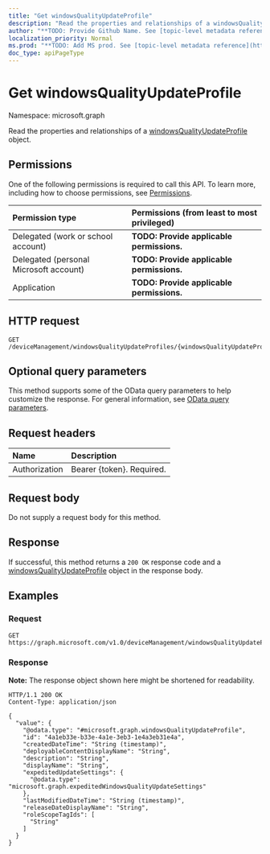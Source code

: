 ```yaml
---
title: "Get windowsQualityUpdateProfile"
description: "Read the properties and relationships of a windowsQualityUpdateProfile object."
author: "**TODO: Provide Github Name. See [topic-level metadata reference](https://msgo.azurewebsites.net/add/document/guidelines/metadata.html#topic-level-metadata)**"
localization_priority: Normal
ms.prod: "**TODO: Add MS prod. See [topic-level metadata reference](https://msgo.azurewebsites.net/add/document/guidelines/metadata.html#topic-level-metadata)**"
doc_type: apiPageType
---
```


# Get windowsQualityUpdateProfile
Namespace: microsoft.graph



Read the properties and relationships of a [windowsQualityUpdateProfile](../resources/windowsqualityupdateprofile.md) object.

## Permissions
One of the following permissions is required to call this API. To learn more, including how to choose permissions, see [Permissions](/graph/permissions-reference).

|Permission type|Permissions (from least to most privileged)|
|:---|:---|
|Delegated (work or school account)|**TODO: Provide applicable permissions.**|
|Delegated (personal Microsoft account)|**TODO: Provide applicable permissions.**|
|Application|**TODO: Provide applicable permissions.**|

## HTTP request

<!-- {
  "blockType": "ignored"
}
-->
``` http
GET /deviceManagement/windowsQualityUpdateProfiles/{windowsQualityUpdateProfileId}
```

## Optional query parameters
This method supports some of the OData query parameters to help customize the response. For general information, see [OData query parameters](/graph/query-parameters).

## Request headers
|Name|Description|
|:---|:---|
|Authorization|Bearer {token}. Required.|

## Request body
Do not supply a request body for this method.

## Response

If successful, this method returns a `200 OK` response code and a [windowsQualityUpdateProfile](../resources/windowsqualityupdateprofile.md) object in the response body.

## Examples

### Request
<!-- {
  "blockType": "request",
  "name": "get_windowsqualityupdateprofile"
}
-->
``` http
GET https://graph.microsoft.com/v1.0/deviceManagement/windowsQualityUpdateProfiles/{windowsQualityUpdateProfileId}
```


### Response
**Note:** The response object shown here might be shortened for readability.
<!-- {
  "blockType": "response",
  "truncated": true,
  "@odata.type": "microsoft.graph.windowsQualityUpdateProfile"
}
-->
``` http
HTTP/1.1 200 OK
Content-Type: application/json

{
  "value": {
    "@odata.type": "#microsoft.graph.windowsQualityUpdateProfile",
    "id": "4a1eb33e-b33e-4a1e-3eb3-1e4a3eb31e4a",
    "createdDateTime": "String (timestamp)",
    "deployableContentDisplayName": "String",
    "description": "String",
    "displayName": "String",
    "expeditedUpdateSettings": {
      "@odata.type": "microsoft.graph.expeditedWindowsQualityUpdateSettings"
    },
    "lastModifiedDateTime": "String (timestamp)",
    "releaseDateDisplayName": "String",
    "roleScopeTagIds": [
      "String"
    ]
  }
}
```

